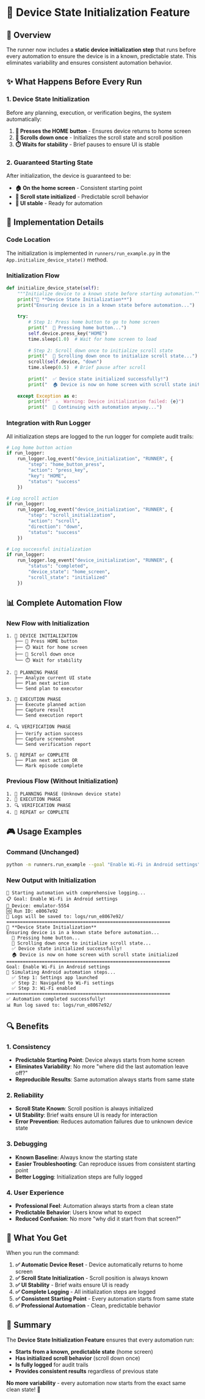 # 🔧 **Device State Initialization Feature**

## 🎯 **Overview**

The runner now includes a **static device initialization step** that runs before every automation to ensure the device is in a known, predictable state. This eliminates variability and ensures consistent automation behavior.

## ✨ **What Happens Before Every Run**

### **1. Device State Initialization**
Before any planning, execution, or verification begins, the system automatically:

1. **📱 Presses the HOME button** - Ensures device returns to home screen
2. **📜 Scrolls down once** - Initializes the scroll state and scroll position
3. **⏱️ Waits for stability** - Brief pauses to ensure UI is stable

### **2. Guaranteed Starting State**
After initialization, the device is guaranteed to be:
- **🏠 On the home screen** - Consistent starting point
- **📜 Scroll state initialized** - Predictable scroll behavior
- **🔄 UI stable** - Ready for automation

## 🔧 **Implementation Details**

### **Code Location**
The initialization is implemented in `runners/run_example.py` in the `App.initialize_device_state()` method.

### **Initialization Flow**
```python
def initialize_device_state(self):
    """Initialize device to a known state before starting automation."""
    print("🔧 **Device State Initialization**")
    print("Ensuring device is in a known state before automation...")
    
    try:
        # Step 1: Press home button to go to home screen
        print("  📱 Pressing home button...")
        self.device.press_key("HOME")
        time.sleep(1.0)  # Wait for home screen to load
        
        # Step 2: Scroll down once to initialize scroll state
        print("  📜 Scrolling down once to initialize scroll state...")
        scroll(self.device, "down")
        time.sleep(0.5)  # Brief pause after scroll
        
        print("  ✅ Device state initialized successfully!")
        print("  🏠 Device is now on home screen with scroll state initialized")
        
    except Exception as e:
        print(f"  ⚠️  Warning: Device initialization failed: {e}")
        print("  🔄 Continuing with automation anyway...")
```

### **Integration with Run Logger**
All initialization steps are logged to the run logger for complete audit trails:

```python
# Log home button action
if run_logger:
    run_logger.log_event("device_initialization", "RUNNER", {
        "step": "home_button_press",
        "action": "press_key",
        "key": "HOME",
        "status": "success"
    })

# Log scroll action
if run_logger:
    run_logger.log_event("device_initialization", "RUNNER", {
        "step": "scroll_initialization",
        "action": "scroll",
        "direction": "down",
        "status": "success"
    })

# Log successful initialization
if run_logger:
    run_logger.log_event("device_initialization", "RUNNER", {
        "status": "completed",
        "device_state": "home_screen",
        "scroll_state": "initialized"
    })
```

## 📊 **Complete Automation Flow**

### **New Flow with Initialization**
```
1. 🔧 DEVICE INITIALIZATION
   ├── 📱 Press HOME button
   ├── ⏱️ Wait for home screen
   ├── 📜 Scroll down once
   └── ⏱️ Wait for stability

2. 🎯 PLANNING PHASE
   ├── Analyze current UI state
   ├── Plan next action
   └── Send plan to executor

3. 🚀 EXECUTION PHASE
   ├── Execute planned action
   ├── Capture result
   └── Send execution report

4. 🔍 VERIFICATION PHASE
   ├── Verify action success
   ├── Capture screenshot
   └── Send verification report

5. 🔄 REPEAT or COMPLETE
   ├── Plan next action OR
   └── Mark episode complete
```

### **Previous Flow (Without Initialization)**
```
1. 🎯 PLANNING PHASE (Unknown device state)
2. 🚀 EXECUTION PHASE
3. 🔍 VERIFICATION PHASE
4. 🔄 REPEAT or COMPLETE
```

## 🎮 **Usage Examples**

### **Command (Unchanged)**
```bash
python -m runners.run_example --goal "Enable Wi-Fi in Android settings" --serial emulator-5554
```

### **New Output with Initialization**
```
🚀 Starting automation with comprehensive logging...
📋 Goal: Enable Wi-Fi in Android settings
📱 Device: emulator-5554
🆔 Run ID: e8067e92
📁 Logs will be saved to: logs/run_e8067e92/
============================================================
🔧 **Device State Initialization**
Ensuring device is in a known state before automation...
  📱 Pressing home button...
  📜 Scrolling down once to initialize scroll state...
  ✅ Device state initialized successfully!
  🏠 Device is now on home screen with scroll state initialized
============================================================
Goal: Enable Wi-Fi in Android settings
📱 Simulating Android automation steps...
  ✅ Step 1: Settings app launched
  ✅ Step 2: Navigated to Wi-Fi settings
  ✅ Step 3: Wi-Fi enabled
============================================================
✅ Automation completed successfully!
📊 Run log saved to: logs/run_e8067e92/
```

## 🔍 **Benefits**

### **1. Consistency**
- **Predictable Starting Point**: Device always starts from home screen
- **Eliminates Variability**: No more "where did the last automation leave off?"
- **Reproducible Results**: Same automation always starts from same state

### **2. Reliability**
- **Scroll State Known**: Scroll position is always initialized
- **UI Stability**: Brief waits ensure UI is ready for interaction
- **Error Prevention**: Reduces automation failures due to unknown device state

### **3. Debugging**
- **Known Baseline**: Always know the starting state
- **Easier Troubleshooting**: Can reproduce issues from consistent starting point
- **Better Logging**: Initialization steps are fully logged

### **4. User Experience**
- **Professional Feel**: Automation always starts from a clean state
- **Predictable Behavior**: Users know what to expect
- **Reduced Confusion**: No more "why did it start from that screen?"

## 🚀 **What You Get**

When you run the command:

1. **✅ Automatic Device Reset** - Device automatically returns to home screen
2. **✅ Scroll State Initialization** - Scroll position is always known
3. **✅ UI Stability** - Brief waits ensure UI is ready
4. **✅ Complete Logging** - All initialization steps are logged
5. **✅ Consistent Starting Point** - Every automation starts from same state
6. **✅ Professional Automation** - Clean, predictable behavior

## 🎯 **Summary**

The **Device State Initialization Feature** ensures that every automation run:

- **Starts from a known, predictable state** (home screen)
- **Has initialized scroll behavior** (scroll down once)
- **Is fully logged** for audit trails
- **Provides consistent results** regardless of previous state

**No more variability** - every automation now starts from the exact same clean state! 🚀
